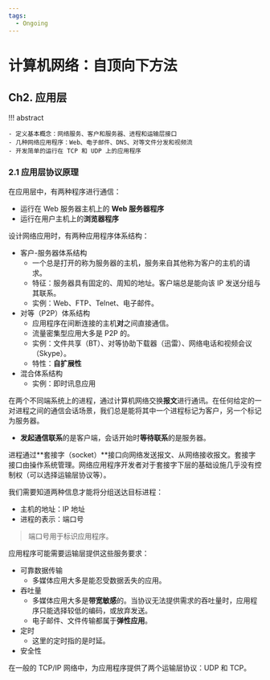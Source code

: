```yaml
---
tags:
  - Ongoing
---
```


# 计算机网络：自顶向下方法

## Ch2. 应用层

<!-- prettier-ignore-start -->
!!! abstract
    
    - 定义基本概念：网络服务、客户和服务器、进程和运输层接口
    - 几种网络应用程序：Web、电子邮件、DNS、对等文件分发和视频流
    - 开发简单的运行在 TCP 和 UDP 上的应用程序
<!-- prettier-ignore-end -->

### 2.1 应用层协议原理

在应用层中，有两种程序进行通信：

- 运行在 Web 服务器主机上的 **Web 服务器程序**
- 运行在用户主机上的**浏览器程序**

设计网络应用时，有两种应用程序体系结构：

- 客户-服务器体系结构
    - 一个总是打开的称为服务器的主机，服务来自其他称为客户的主机的请求。
    - 特征：服务器具有固定的、周知的地址。客户端总是能向该 IP 发送分组与其联系。
    - 实例：Web、FTP、Telnet、电子邮件。
- 对等（P2P）体系结构
    - 应用程序在间断连接的主机**对**之间直接通信。
    - 流量密集型应用大多是 P2P 的。
    - 实例：文件共享（BT）、对等协助下载器（迅雷）、网络电话和视频会议（Skype）。
    - 特性：**自扩展性**
- 混合体系结构
    - 实例：即时讯息应用

在两个不同端系统上的进程，通过计算机网络交换**报文**进行通讯。在任何给定的一对进程之间的通信会话场景，我们总是能将其中一个进程标记为客户，另一个标记为服务器。

- **发起通信联系**的是客户端，会话开始时**等待联系**的是服务器。

进程通过**套接字（socket）**接口向网络发送报文、从网络接收报文。套接字接口由操作系统管理。网络应用程序开发者对于套接字下层的基础设施几乎没有控制权（可以选择运输层协议等）。

我们需要知道两种信息才能将分组送达目标进程：

- 主机的地址：IP 地址
- 进程的表示：端口号

> 端口号用于标识应用程序。

应用程序可能需要运输层提供这些服务要求：

- 可靠数据传输
    - 多媒体应用大多是能忍受数据丢失的应用。
- 吞吐量
    - 多媒体应用大多是**带宽敏感**的。当协议无法提供需求的吞吐量时，应用程序只能选择较低的编码，或放弃发送。
    - 电子邮件、文件传输都属于**弹性应用**。
- 定时
    - 这里的定时指的是时延。
- 安全性

在一般的 TCP/IP 网络中，为应用程序提供了两个运输层协议：UDP 和 TCP。






